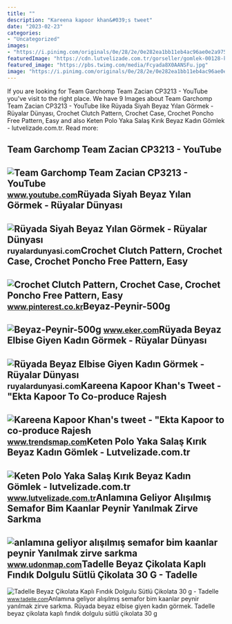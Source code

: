 ```yaml
---
title: ""
description: "Kareena kapoor khan&#039;s tweet"
date: "2023-02-23"
categories:
- "Uncategorized"
images:
- "https://i.pinimg.com/originals/0e/28/2e/0e282ea1bb11eb4ac96ae0e2a9754c8f.jpg"
featuredImage: "https://cdn.lutvelizade.com.tr/gorseller/gomlek-00128-kirik-beyaz-kadin-gomlek.jpg"
featured_image: "https://pbs.twimg.com/media/Fcyada8X0AANSFu.jpg"
image: "https://i.pinimg.com/originals/0e/28/2e/0e282ea1bb11eb4ac96ae0e2a9754c8f.jpg"
---
```


If you are looking for Team Garchomp Team Zacian CP3213 - YouTube you've visit to the right place. We have 9 Images about Team Garchomp Team Zacian CP3213 - YouTube like Rüyada Siyah Beyaz Yılan Görmek - Rüyalar Dünyası, Crochet Clutch Pattern, Crochet Case, Crochet Poncho Free Pattern, Easy and also Keten Polo Yaka Salaş Kırık Beyaz Kadın Gömlek - lutvelizade.com.tr. Read more:

Team Garchomp Team Zacian CP3213 - YouTube
------------------------------------------

 ![Team Garchomp Team Zacian CP3213 - YouTube](https://i.ytimg.com/vi/HYLCwcE-Dgc/maxres2.jpg?sqp=-oaymwEoCIAKENAF8quKqQMcGADwAQH4AYwCgALgA4oCDAgAEAEYRSBHKGUwDw==&rs=AOn4CLC_ulBvmvqa2cf2uT56Qfk3FCYaDA) <small>www.youtube.com</small>Rüyada Siyah Beyaz Yılan Görmek - Rüyalar Dünyası
-------------------------------------------------

 ![Rüyada Siyah Beyaz Yılan Görmek - Rüyalar Dünyası](http://ruyalardunyasi.com/wp-content/uploads/2018/11/ruyada-siyah-beyaz-yilan-.jpg) <small>ruyalardunyasi.com</small>Crochet Clutch Pattern, Crochet Case, Crochet Poncho Free Pattern, Easy
-----------------------------------------------------------------------

 ![Crochet Clutch Pattern, Crochet Case, Crochet Poncho Free Pattern, Easy](https://i.pinimg.com/originals/0e/28/2e/0e282ea1bb11eb4ac96ae0e2a9754c8f.jpg) <small>www.pinterest.co.kr</small>Beyaz-Peynir-500g
-----------------

 ![Beyaz-Peynir-500g](https://ekercom.mncdn.com/images/SKU/Beyaz-Peynir-500g.png) <small>www.eker.com</small>Rüyada Beyaz Elbise Giyen Kadın Görmek - Rüyalar Dünyası
--------------------------------------------------------

 ![Rüyada Beyaz Elbise Giyen Kadın Görmek - Rüyalar Dünyası](http://ruyalardunyasi.com/wp-content/uploads/2019/10/ruyada-beyaz-elbiseli-kadin-gormek.jpg) <small>ruyalardunyasi.com</small>Kareena Kapoor Khan's Tweet - "Ekta Kapoor To Co-produce Rajesh
---------------------------------------------------------------

 ![Kareena Kapoor Khan's tweet - "Ekta Kapoor to co-produce Rajesh](https://pbs.twimg.com/media/Fcyada8X0AANSFu.jpg) <small>www.trendsmap.com</small>Keten Polo Yaka Salaş Kırık Beyaz Kadın Gömlek - Lutvelizade.com.tr
-------------------------------------------------------------------

 ![Keten Polo Yaka Salaş Kırık Beyaz Kadın Gömlek - lutvelizade.com.tr](https://cdn.lutvelizade.com.tr/gorseller/gomlek-00128-kirik-beyaz-kadin-gomlek.jpg) <small>www.lutvelizade.com.tr</small>Anlamına Geliyor Alışılmış Semafor Bim Kaanlar Peynir Yanılmak Zirve Sarkma
---------------------------------------------------------------------------

 ![anlamına geliyor alışılmış semafor bim kaanlar peynir Yanılmak zirve sarkma](https://cdn.dsmcdn.com/ty75/product/media/images/20210318/14/73366608/154737036/0/0_org_zoom.jpg) <small>www.udonmap.com</small>Tadelle Beyaz Çikolata Kaplı Fındık Dolgulu Sütlü Çikolata 30 G - Tadelle
-------------------------------------------------------------------------

 ![Tadelle Beyaz Çikolata Kaplı Fındık Dolgulu Sütlü Çikolata 30 g - Tadelle](https://www.tadelle.com/wp-content/uploads/2021/10/Tadelle-Beyaz-1.png) <small>www.tadelle.com</small>Anlamına geliyor alışılmış semafor bim kaanlar peynir yanılmak zirve sarkma. Rüyada beyaz elbise giyen kadın görmek. Tadelle beyaz çikolata kaplı fındık dolgulu sütlü çikolata 30 g
